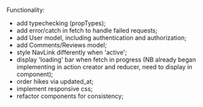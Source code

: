 Functionality:
- add typechecking (propTypes);
- add error/catch in fetch to handle failed requests;
- add User model, including authentication and authorization;
- add Comments/Reviews model;
- style NavLink differently when 'active';
- display 'loading' bar when fetch in progress (NB already began implementing in action creator and reducer, need to display in component);
- order hikes via updated_at;
- implement responsive css;
- refactor components for consistency;
